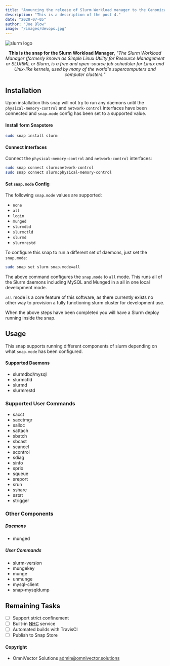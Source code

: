 ```yaml
---
title: "Anouncing the release of Slurm Workload manager to the Canonical Snap store 4."
description: "This is a description of the post 4."
date: "2020-07-05"
author: "Joe Blow"
image: "/images/devops.jpg"
---
```


![slurm logo](/images/slurm.png)

<p align="center"><b>This is the snap for the Slurm Workload Manager</b>, <i>"The Slurm Workload Manager (formerly known as Simple Linux Utility for Resource Management or SLURM), or Slurm, is a free and open-source job scheduler for Linux and Unix-like kernels, used by many of the world's supercomputers and computer clusters."</i></p>

<!-- Re-add the section below once we have a delivery method -->
<!-- # Install

    sudo snap install slurm

([Don't have snapd installed?](https://snapcraft.io/docs/core/install))

<p align="center">Built & Published with 💝 by <a href="https://www.omnivector.solutions">OmniVector Solutions</a>.</p> -->

## Installation

Upon installation this snap will not try to run any daemons until the `physical-memory-control` and `network-control` interfaces have been connected and `snap.mode` config has been set to a supported value.

#### Install form Snapstore

```bash
sudo snap install slurm
```

#### Connect Interfaces

Connect the `physical-memory-control` and `network-control` interfaces:

```bash
sudo snap connect slurm:network-control
sudo snap connect slurm:physical-memory-control
```

#### Set `snap.mode` Config

The following `snap.mode` values are supported:

- `none`
- `all`
- `login`
- `munged`
- `slurmdbd`
- `slurmctld`
- `slurmd`
- `slurmrestd`

To configure this snap to run a different set of daemons, just set the `snap.mode`:

```bash
sudo snap set slurm snap.mode=all
```

The above command configures the `snap.mode` to `all` mode. This runs all of the Slurm daemons including MySQL and Munged in a all in one local development mode.

`all` mode is a core feature of this software, as there currently exists no other way to provision a fully functioning slurm cluster for development use.

When the above steps have been completed you will have a Slurm deploy running inside the snap.

## Usage

This snap supports running different components of slurm depending on what `snap.mode` has been configured.

#### Supported Daemons

- slurmdbd/mysql
- slurmctld
- slurmd
- slurmrestd

### Supported User Commands

- sacct
- sacctmgr
- salloc
- sattach
- sbatch
- sbcast
- scancel
- scontrol
- sdiag
- sinfo
- sprio
- squeue
- sreport
- srun
- sshare
- sstat
- strigger

### Other Components

##### Daemons

- munged

##### User Commands

- slurm-version
- mungekey
- munge
- unmunge
- mysql-client
- snap-mysqldump

## Remaining Tasks

- [ ] Support strict confinement
- [ ] Built-in [NHC](https://github.com/mej/nhc) service
- [ ] Automated builds with TravisCI
- [ ] Publish to Snap Store

#### Copyright

- OmniVector Solutions <admin@omnivector.solutions>
